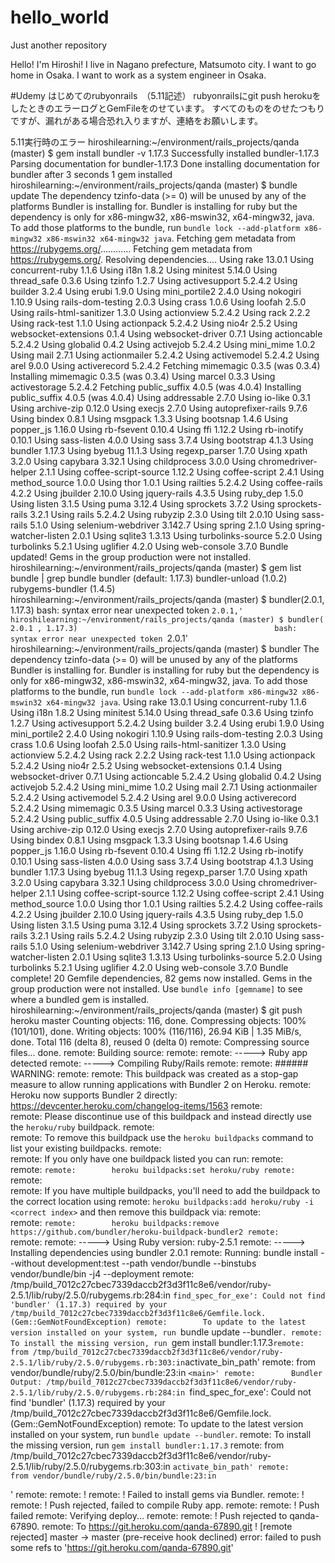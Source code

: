 # hello_world
Just another repository

Hello! I'm Hiroshi!
I live in Nagano prefecture, Matsumoto city. I want to go home in Osaka.
I want to work as a system engineer in Osaka.

#Udemy はじめてのrubyonrails　（5.11記述）
rubyonrailsにgit push herokuをしたときのエラーログとGemFileをのせています。
すべてのものをのせたつもりですが、漏れがある場合恐れ入りますが、連絡をお願いします。

5.11実行時のエラー
hiroshilearning:~/environment/rails_projects/qanda (master) $ gem install bundler -v 1.17.3
Successfully installed bundler-1.17.3
Parsing documentation for bundler-1.17.3
Done installing documentation for bundler after 3 seconds
1 gem installed
hiroshilearning:~/environment/rails_projects/qanda (master) $ bundle update
The dependency tzinfo-data (>= 0) will be unused by any of the platforms Bundler is installing for. Bundler is installing for ruby but the dependency is only for x86-mingw32, x86-mswin32, x64-mingw32, java. To add those platforms to the bundle, run `bundle lock --add-platform x86-mingw32 x86-mswin32 x64-mingw32 java`.
Fetching gem metadata from https://rubygems.org/............
Fetching gem metadata from https://rubygems.org/.
Resolving dependencies....
Using rake 13.0.1
Using concurrent-ruby 1.1.6
Using i18n 1.8.2
Using minitest 5.14.0
Using thread_safe 0.3.6
Using tzinfo 1.2.7
Using activesupport 5.2.4.2
Using builder 3.2.4
Using erubi 1.9.0
Using mini_portile2 2.4.0
Using nokogiri 1.10.9
Using rails-dom-testing 2.0.3
Using crass 1.0.6
Using loofah 2.5.0
Using rails-html-sanitizer 1.3.0
Using actionview 5.2.4.2
Using rack 2.2.2
Using rack-test 1.1.0
Using actionpack 5.2.4.2
Using nio4r 2.5.2
Using websocket-extensions 0.1.4
Using websocket-driver 0.7.1
Using actioncable 5.2.4.2
Using globalid 0.4.2
Using activejob 5.2.4.2
Using mini_mime 1.0.2
Using mail 2.7.1
Using actionmailer 5.2.4.2
Using activemodel 5.2.4.2
Using arel 9.0.0
Using activerecord 5.2.4.2
Fetching mimemagic 0.3.5 (was 0.3.4)
Installing mimemagic 0.3.5 (was 0.3.4)
Using marcel 0.3.3
Using activestorage 5.2.4.2
Fetching public_suffix 4.0.5 (was 4.0.4)
Installing public_suffix 4.0.5 (was 4.0.4)
Using addressable 2.7.0
Using io-like 0.3.1
Using archive-zip 0.12.0
Using execjs 2.7.0
Using autoprefixer-rails 9.7.6
Using bindex 0.8.1
Using msgpack 1.3.3
Using bootsnap 1.4.6
Using popper_js 1.16.0
Using rb-fsevent 0.10.4
Using ffi 1.12.2
Using rb-inotify 0.10.1
Using sass-listen 4.0.0
Using sass 3.7.4
Using bootstrap 4.1.3
Using bundler 1.17.3
Using byebug 11.1.3
Using regexp_parser 1.7.0
Using xpath 3.2.0
Using capybara 3.32.1
Using childprocess 3.0.0
Using chromedriver-helper 2.1.1
Using coffee-script-source 1.12.2
Using coffee-script 2.4.1
Using method_source 1.0.0
Using thor 1.0.1
Using railties 5.2.4.2
Using coffee-rails 4.2.2
Using jbuilder 2.10.0
Using jquery-rails 4.3.5
Using ruby_dep 1.5.0
Using listen 3.1.5
Using puma 3.12.4
Using sprockets 3.7.2
Using sprockets-rails 3.2.1
Using rails 5.2.4.2
Using rubyzip 2.3.0
Using tilt 2.0.10
Using sass-rails 5.1.0
Using selenium-webdriver 3.142.7
Using spring 2.1.0
Using spring-watcher-listen 2.0.1
Using sqlite3 1.3.13
Using turbolinks-source 5.2.0
Using turbolinks 5.2.1
Using uglifier 4.2.0
Using web-console 3.7.0
Bundle updated!
Gems in the group production were not installed.
hiroshilearning:~/environment/rails_projects/qanda (master) $ gem list bundle | grep bundle
bundler (default: 1.17.3)
bundler-unload (1.0.2)
rubygems-bundler (1.4.5)
hiroshilearning:~/environment/rails_projects/qanda (master) $ bundler(2.0.1, 1.17.3)
bash: syntax error near unexpected token `2.0.1,'
hiroshilearning:~/environment/rails_projects/qanda (master) $ bundler( 2.0.1 , 1.17.3)                                           
bash: syntax error near unexpected token `2.0.1'
hiroshilearning:~/environment/rails_projects/qanda (master) $ bundler
The dependency tzinfo-data (>= 0) will be unused by any of the platforms Bundler is installing for. Bundler is installing for ruby but the dependency is only for x86-mingw32, x86-mswin32, x64-mingw32, java. To add those platforms to the bundle, run `bundle lock --add-platform x86-mingw32 x86-mswin32 x64-mingw32 java`.
Using rake 13.0.1
Using concurrent-ruby 1.1.6
Using i18n 1.8.2
Using minitest 5.14.0
Using thread_safe 0.3.6
Using tzinfo 1.2.7
Using activesupport 5.2.4.2
Using builder 3.2.4
Using erubi 1.9.0
Using mini_portile2 2.4.0
Using nokogiri 1.10.9
Using rails-dom-testing 2.0.3
Using crass 1.0.6
Using loofah 2.5.0
Using rails-html-sanitizer 1.3.0
Using actionview 5.2.4.2
Using rack 2.2.2
Using rack-test 1.1.0
Using actionpack 5.2.4.2
Using nio4r 2.5.2
Using websocket-extensions 0.1.4
Using websocket-driver 0.7.1
Using actioncable 5.2.4.2
Using globalid 0.4.2
Using activejob 5.2.4.2
Using mini_mime 1.0.2
Using mail 2.7.1
Using actionmailer 5.2.4.2
Using activemodel 5.2.4.2
Using arel 9.0.0
Using activerecord 5.2.4.2
Using mimemagic 0.3.5
Using marcel 0.3.3
Using activestorage 5.2.4.2
Using public_suffix 4.0.5
Using addressable 2.7.0
Using io-like 0.3.1
Using archive-zip 0.12.0
Using execjs 2.7.0
Using autoprefixer-rails 9.7.6
Using bindex 0.8.1
Using msgpack 1.3.3
Using bootsnap 1.4.6
Using popper_js 1.16.0
Using rb-fsevent 0.10.4
Using ffi 1.12.2
Using rb-inotify 0.10.1
Using sass-listen 4.0.0
Using sass 3.7.4
Using bootstrap 4.1.3
Using bundler 1.17.3
Using byebug 11.1.3
Using regexp_parser 1.7.0
Using xpath 3.2.0
Using capybara 3.32.1
Using childprocess 3.0.0
Using chromedriver-helper 2.1.1
Using coffee-script-source 1.12.2
Using coffee-script 2.4.1
Using method_source 1.0.0
Using thor 1.0.1
Using railties 5.2.4.2
Using coffee-rails 4.2.2
Using jbuilder 2.10.0
Using jquery-rails 4.3.5
Using ruby_dep 1.5.0
Using listen 3.1.5
Using puma 3.12.4
Using sprockets 3.7.2
Using sprockets-rails 3.2.1
Using rails 5.2.4.2
Using rubyzip 2.3.0
Using tilt 2.0.10
Using sass-rails 5.1.0
Using selenium-webdriver 3.142.7
Using spring 2.1.0
Using spring-watcher-listen 2.0.1
Using sqlite3 1.3.13
Using turbolinks-source 5.2.0
Using turbolinks 5.2.1
Using uglifier 4.2.0
Using web-console 3.7.0
Bundle complete! 20 Gemfile dependencies, 82 gems now installed.
Gems in the group production were not installed.
Use `bundle info [gemname]` to see where a bundled gem is installed.
hiroshilearning:~/environment/rails_projects/qanda (master) $ git push heroku master
Counting objects: 116, done.
Compressing objects: 100% (101/101), done.
Writing objects: 100% (116/116), 26.94 KiB | 1.35 MiB/s, done.
Total 116 (delta 8), reused 0 (delta 0)
remote: Compressing source files... done.
remote: Building source:
remote: 
remote: -----> Ruby app detected
remote: -----> Compiling Ruby/Rails
remote: 
remote: ###### WARNING:
remote: 
remote:        This buildpack was created as a stop-gap measure to allow running applications with Bundler 2 on Heroku.
remote:        Heroku now supports Bundler 2 directly: https://devcenter.heroku.com/changelog-items/1563
remote:        
remote:        Please discontinue use of this buildpack and instead directly use the `heroku/ruby` buildpack.
remote:        
remote:        To remove this buildpack use the `heroku buildpacks` command to list your existing buildpacks.
remote:        
remote:        If you only have one buildpack listed you can run:
remote:        
remote:        ```
remote:        heroku buildpacks:set heroku/ruby
remote:        ```
remote:        
remote:        If you have multiple buildpacks, you'll need to add the buildpack to the correct location using
remote:        `heroku buildpacks:add heroku/ruby -i <correct index>` and then remove this buildpack via:
remote:        
remote:        ```
remote:        heroku buildpacks:remove https://github.com/bundler/heroku-buildpack-bundler2
remote:        ```
remote: 
remote: -----> Using Ruby version: ruby-2.5.1
remote: -----> Installing dependencies using bundler 2.0.1
remote:        Running: bundle install --without development:test --path vendor/bundle --binstubs vendor/bundle/bin -j4 --deployment
remote:        /tmp/build_7012c27cbec7339daccb2f3d3f11c8e6/vendor/ruby-2.5.1/lib/ruby/2.5.0/rubygems.rb:284:in `find_spec_for_exe': Could not find 'bundler' (1.17.3) required by your /tmp/build_7012c27cbec7339daccb2f3d3f11c8e6/Gemfile.lock. (Gem::GemNotFoundException)
remote:        To update to the latest version installed on your system, run `bundle update --bundler`.
remote:        To install the missing version, run `gem install bundler:1.17.3`
remote:         from /tmp/build_7012c27cbec7339daccb2f3d3f11c8e6/vendor/ruby-2.5.1/lib/ruby/2.5.0/rubygems.rb:303:in `activate_bin_path'
remote:         from vendor/bundle/ruby/2.5.0/bin/bundle:23:in `<main>'
remote:        Bundler Output: /tmp/build_7012c27cbec7339daccb2f3d3f11c8e6/vendor/ruby-2.5.1/lib/ruby/2.5.0/rubygems.rb:284:in `find_spec_for_exe': Could not find 'bundler' (1.17.3) required by your /tmp/build_7012c27cbec7339daccb2f3d3f11c8e6/Gemfile.lock. (Gem::GemNotFoundException)
remote:        To update to the latest version installed on your system, run `bundle update --bundler`.
remote:        To install the missing version, run `gem install bundler:1.17.3`
remote:         from /tmp/build_7012c27cbec7339daccb2f3d3f11c8e6/vendor/ruby-2.5.1/lib/ruby/2.5.0/rubygems.rb:303:in `activate_bin_path'
remote:         from vendor/bundle/ruby/2.5.0/bin/bundle:23:in `<main>'
remote: 
remote:  !
remote:  !     Failed to install gems via Bundler.
remote:  !
remote:  !     Push rejected, failed to compile Ruby app.
remote: 
remote:  !     Push failed
remote: Verifying deploy...
remote: 
remote: !       Push rejected to qanda-67890.
remote: 
To https://git.heroku.com/qanda-67890.git
 ! [remote rejected] master -> master (pre-receive hook declined)
error: failed to push some refs to 'https://git.heroku.com/qanda-67890.git'
